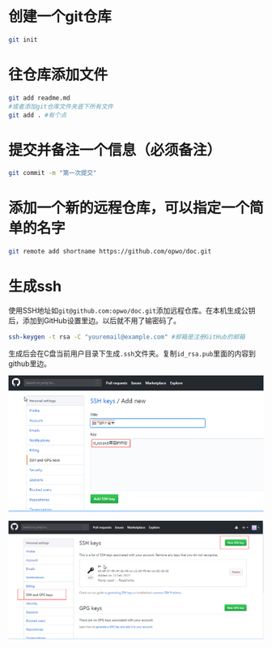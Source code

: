 # 创建一个git仓库

```sh
git init
```

# 往仓库添加文件

```sh
git add readme.md
#或者添加git仓库文件夹底下所有文件
git add . #有个点
```

# 提交并备注一个信息（必须备注）

```sh
git commit -m "第一次提交"
```



# 添加一个新的远程仓库，可以指定一个简单的名字

```sh
git remote add shortname https://github.com/opwo/doc.git 
```





# 生成ssh

使用SSH地址如`git@github.com:opwo/doc.git`添加远程仓库。在本机生成公钥后，添加到GitHub设置里边。以后就不用了输密码了。

```sh
ssh-keygen -t rsa -C "youremail@example.com" #邮箱是注册GitHub的邮箱
```

生成后会在C盘当前用户目录下生成`.ssh`文件夹。复制`id_rsa.pub`里面的内容到github里边。

![](./img/ssh1.png)

![](./img/githubssh.png)